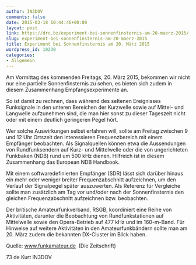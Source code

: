 ```yaml
---
author: IN3DOV
comments: false
date: 2015-03-18 10:44:46+00:00
layout: post
link: https://drc.bz/experiment-bei-sonnenfinsternis-am-20-maerz-2015/
slug: experiment-bei-sonnenfinsternis-am-20-maerz-2015
title: Experiment bei Sonnenfinsternis am 20. März 2015
wordpress_id: 10230
categories:
- Allgemein
---
```


Am Vormittag des kommenden Freitags, 20. März 2015, bekommen wir nicht nur eine partielle Sonnenfinsternis zu sehen, es bieten sich zudem in diesem Zusammenhang Empfangsexperimente an.

So ist damit zu rechnen, dass während des seltenen Ereignisses Funksignale in den unteren Bereichen der Kurzwelle sowie auf Mittel- und Langwelle aufzunehmen sind, die man hier sonst zu dieser Tageszeit nicht oder mit einem deutlich geringeren Pegel hört.

Wer solche Auswirkungen selbst erfahren will, sollte am Freitag zwischen 9 und 12 Uhr Ortszeit den interessieren Frequenzbereich mit einem Empfänger beobachten. Als Signalquellen können etwa die Aussendungen von Rundfunksendern auf Kurz- und Mittelwelle oder die von ungerichteten Funkbaken (NDB) rund um 500 kHz dienen. Hilfreich ist in diesem Zusammenhang das European NDB Handbook.

Mit einem softwaredefinierten Empfänger (SDR) lässt sich darüber hinaus ein mehr oder weniger breiter Frequenzabschnitt aufzeichnen, um den Verlauf der Signalpegel später auszuwerten. Als Referenz für Vergleiche sollte man zusätzlich am Tag vor und/oder nach der Sonnenfinsternis den gleichen Frequenzabschnitt aufzeichnen bzw. beobachten.

Der britische Amateurfunkverband, RSGB, koordiniert eine Reihe von Aktivitäten, darunter die Beobachtung von Rundfunkstationen auf Mittelwelle sowie den Opera-Betrieb auf 477 kHz und im 160-m-Band. Für Hinweise auf weitere Aktivitäten in den Amateurfunkbändern sollte man am 20. März zudem die bekannten DX-Cluster im Blick haben.

Quelle: www.funkamateur.de  (Die Zeitschrift)

73 de Kurt IN3DOV
